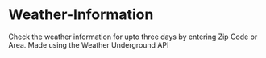 # Weather-Information
Check the weather information for upto three days by entering Zip Code or Area. Made using the Weather Underground API
